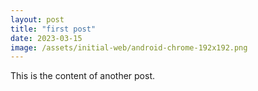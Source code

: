 ```yaml
---
layout: post
title: "first post"
date: 2023-03-15
image: /assets/initial-web/android-chrome-192x192.png
---
```


This is the content of another post.
